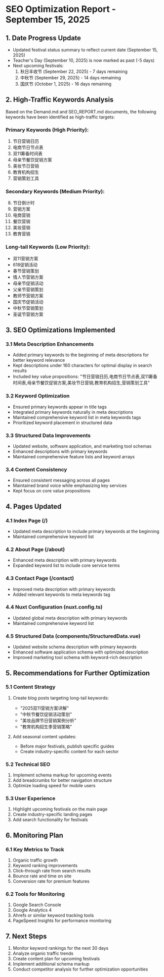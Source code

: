 # SEO Optimization Report - September 15, 2025

## 1. Date Progress Update
- Updated festival status summary to reflect current date (September 15, 2025)
- Teacher's Day (September 10, 2025) is now marked as past (-5 days)
- Next upcoming festivals:
  1. 秋日丰收节 (September 22, 2025) - 7 days remaining
  2. 中秋节 (September 29, 2025) - 14 days remaining
  3. 国庆节 (October 1, 2025) - 16 days remaining

## 2. High-Traffic Keywords Analysis
Based on the Demand.md and SEO_REPORT.md documents, the following keywords have been identified as high-traffic targets:

### Primary Keywords (High Priority):
1. 节日营销日历
2. 电商节日节点表
3. 双11筹备时间表
4. 母亲节餐饮促销方案
5. 美妆节日营销
6. 教育机构招生
7. 营销策划工具

### Secondary Keywords (Medium Priority):
8. 节日倒计时
9. 营销方案
10. 电商营销
11. 餐饮营销
12. 美妆营销
13. 教育营销

### Long-tail Keywords (Low Priority):
- 双11营销方案
- 618促销活动
- 春节营销策划
- 情人节营销方案
- 母亲节促销活动
- 父亲节营销策划
- 教师节营销方案
- 国庆节促销活动
- 中秋节营销策划
- 圣诞节营销方案

## 3. SEO Optimizations Implemented

### 3.1 Meta Description Enhancements
- Added primary keywords to the beginning of meta descriptions for better keyword relevance
- Kept descriptions under 160 characters for optimal display in search results
- Included key value propositions: "节日营销日历,电商节日节点表,双11筹备时间表,母亲节餐饮促销方案,美妆节日营销,教育机构招生,营销策划工具"

### 3.2 Keyword Optimization
- Ensured primary keywords appear in title tags
- Integrated primary keywords naturally in meta descriptions
- Maintained comprehensive keyword list in meta keywords tags
- Prioritized keyword placement in structured data

### 3.3 Structured Data Improvements
- Updated website, software application, and marketing tool schemas
- Enhanced descriptions with primary keywords
- Maintained comprehensive feature lists and keyword arrays

### 3.4 Content Consistency
- Ensured consistent messaging across all pages
- Maintained brand voice while emphasizing key services
- Kept focus on core value propositions

## 4. Pages Updated

### 4.1 Index Page (/)
- Updated meta description to include primary keywords at the beginning
- Maintained comprehensive keyword list

### 4.2 About Page (/about)
- Enhanced meta description with primary keywords
- Expanded keyword list to include core service terms

### 4.3 Contact Page (/contact)
- Improved meta description with primary keywords
- Added relevant keywords to meta keywords tag

### 4.4 Nuxt Configuration (nuxt.config.ts)
- Updated global meta description with primary keywords
- Maintained comprehensive keyword list

### 4.5 Structured Data (components/StructuredData.vue)
- Updated website schema description with primary keywords
- Enhanced software application schema with optimized description
- Improved marketing tool schema with keyword-rich description

## 5. Recommendations for Further Optimization

### 5.1 Content Strategy
1. Create blog posts targeting long-tail keywords:
   - "2025双11营销方案详解"
   - "中秋节餐饮促销活动策划"
   - "美妆品牌节日营销案例分析"
   - "教育机构招生季营销策略"

2. Add seasonal content updates:
   - Before major festivals, publish specific guides
   - Create industry-specific content for each sector

### 5.2 Technical SEO
1. Implement schema markup for upcoming events
2. Add breadcrumbs for better navigation structure
3. Optimize loading speed for mobile users

### 5.3 User Experience
1. Highlight upcoming festivals on the main page
2. Create industry-specific landing pages
3. Add search functionality for festivals

## 6. Monitoring Plan

### 6.1 Key Metrics to Track
1. Organic traffic growth
2. Keyword ranking improvements
3. Click-through rate from search results
4. Bounce rate and time on site
5. Conversion rate for premium features

### 6.2 Tools for Monitoring
1. Google Search Console
2. Google Analytics 4
3. Ahrefs or similar keyword tracking tools
4. PageSpeed Insights for performance monitoring

## 7. Next Steps
1. Monitor keyword rankings for the next 30 days
2. Analyze organic traffic trends
3. Create content plan for upcoming festivals
4. Implement additional schema markup
5. Conduct competitor analysis for further optimization opportunities